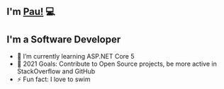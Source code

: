 ## I'm [Pau!](https://paucamos.github.io) 💻

## I'm a Software Developer

- 🌱 I’m currently learning ASP.NET Core 5
- 🥅 2021 Goals: Contribute to Open Source projects, be more active in StackOverflow and GitHub
- ⚡ Fun fact: I love to swim
